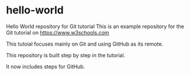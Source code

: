 # hello-world
Hello World repository for Git tutorial
This is an example repository for the Git tutorial on https://www.w3schools.com

This tutoial focuses mainly on Git and using GitHub as its remote.

This repository is built step by step in the tutorial.

It now includes steps for GitHub.
